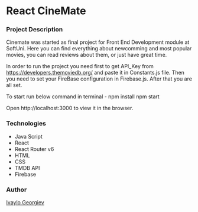# React CineMate

### Project Description

Cinemate was started as final project for Front End Development module at SoftUni. Here you can find everything about newcomming and most popular movies, you can read
reviews about them, or just have great time.
 
In order to run the project you need first to get API_Key from https://developers.themoviedb.org/ and paste it in Constants.js file. Then you need to set your FireBase configuration in Firebase.js. After that you are all set.

To start run below command in terminal -
npm install
npm start

Open http://localhost:3000 to view it in the browser.

### Technologies
* Java Script
* React
* React Router v6
* HTML
* CSS
* TMDB API
* Firebase

### Author
[Ivaylo Georgiev](https://github.com/IvayloSG)
